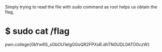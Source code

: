 Simply trying to read the file with sudo command as root helps us obtain the flag,

# $ sudo cat /flag
pwn.college{0bYwRS_sGbOU1elgG0oQR2FPXsR.dhTN0UDL0ATO0czW}
